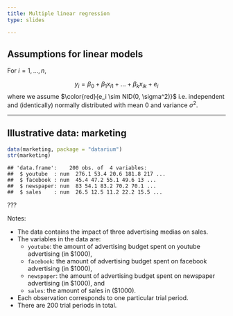 ```yaml
---
title: Multiple linear regression
type: slides

---
```

## Assumptions for linear models

For $i = 1, ..., n$,

$$y_i = \beta_0 + \beta_1 x_{i1} + ... +  \beta_kx_{ik} + e_i$$ where we
assume $\color{red}{e_i \sim NID(0, \sigma^2)}$ i.e. independent and
(identically) normally distributed with mean 0 and variance $\sigma^2$.

---

## Illustrative data: marketing

``` r
data(marketing, package = "datarium")
str(marketing)
```

    ## 'data.frame':    200 obs. of  4 variables:
    ##  $ youtube  : num  276.1 53.4 20.6 181.8 217 ...
    ##  $ facebook : num  45.4 47.2 55.1 49.6 13 ...
    ##  $ newspaper: num  83 54.1 83.2 70.2 70.1 ...
    ##  $ sales    : num  26.5 12.5 11.2 22.2 15.5 ...

???

Notes:

-   The data contains the impact of three advertising medias on sales.
-   The variables in the data are:
    -   `youtube`: the amount of advertising budget spent on youtube
        advertising (in \$1000),
    -   `facebook`: the amount of advertising budget spent on facebook
        advertising (in \$1000),
    -   `newspaper`: the amount of advertising budget spent on newspaper
        advertising (in \$1000), and
    -   `sales`: the amount of sales in (\$1000).
-   Each observation corresponds to one particular trial period.
-   There are 200 trial periods in total.
